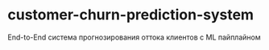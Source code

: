 # customer-churn-prediction-system
End-to-End система прогнозирования оттока клиентов с ML пайплайном
